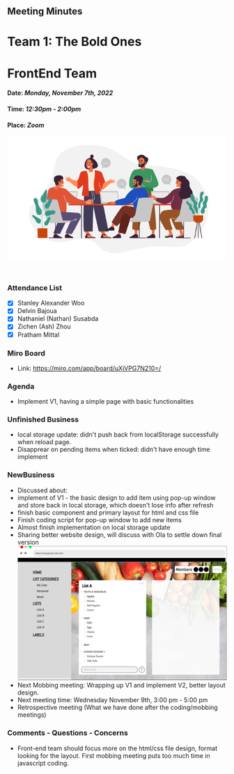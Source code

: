 ## Meeting Minutes
# Team 1: The Bold Ones
# FrontEnd Team

#### Date: *Monday, November 7th, 2022*
#### Time: *12:30pm - 2:00pm*
#### Place: *Zoom*

![text](teamMeeting.png)

<br>

### Attendance List
- [x] Stanley Alexander Woo
- [x] Delvin Bajoua
- [x] Nathaniel (Nathan) Susabda
- [x] Zichen (Ash) Zhou
- [x] Pratham Mittal

### Miro Board
* Link: https://miro.com/app/board/uXjVPG7N210=/

### Agenda
* Implement V1, having a simple page with basic functionalities


### Unfinished Business
* local storage update: didn't push back from localStorage successfully when reload page.
* Disapprear on pending items when ticked: didn't have enough time implement

### NewBusiness
* Discussed about:
* implement of V1 - the basic design to add item using pop-up window and store back in local storage, which doesn't lose info after refresh
* finish basic component and primary layout for html and css file
* Finish coding script for pop-up window to add new items
* Almost finish implementation on local storage update
* Sharing better website design, will discuss with Ola to settle down final version
![design](design.png)  
* Next Mobbing meeting: Wrapping up V1 and implement V2, better layout design.
* Next meeting time: Wednesday November 9th, 3:00 pm - 5:00 pm
* Retrospective meeting (What we have done after the coding/mobbing meetings)
  

### Comments - Questions - Concerns 
* Front-end team should focus more on the html/css file design, format looking for the layout. First mobbing meeting puts too much time in javascript coding.